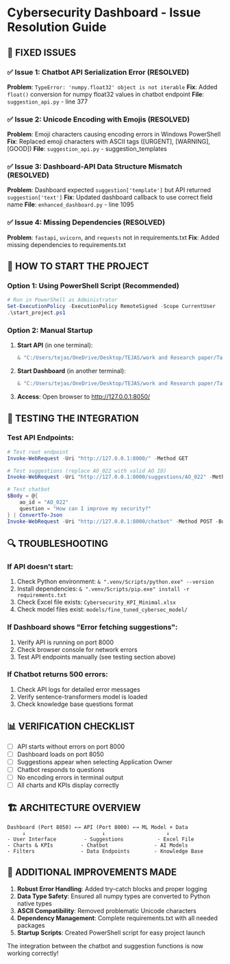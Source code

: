 # Cybersecurity Dashboard - Issue Resolution Guide

## 🔧 FIXED ISSUES

### ✅ **Issue 1: Chatbot API Serialization Error** (RESOLVED)
**Problem**: `TypeError: 'numpy.float32' object is not iterable`
**Fix**: Added `float()` conversion for numpy float32 values in chatbot endpoint
**File**: `suggestion_api.py` - line 377

### ✅ **Issue 2: Unicode Encoding with Emojis** (RESOLVED)
**Problem**: Emoji characters causing encoding errors in Windows PowerShell
**Fix**: Replaced emoji characters with ASCII tags ([URGENT], [WARNING], [GOOD])
**File**: `suggestion_api.py` - suggestion_templates

### ✅ **Issue 3: Dashboard-API Data Structure Mismatch** (RESOLVED)
**Problem**: Dashboard expected `suggestion['template']` but API returned `suggestion['text']`
**Fix**: Updated dashboard callback to use correct field name
**File**: `enhanced_dashboard.py` - line 1095

### ✅ **Issue 4: Missing Dependencies** (RESOLVED)
**Problem**: `fastapi`, `uvicorn`, and `requests` not in requirements.txt
**Fix**: Added missing dependencies to requirements.txt

## 🚀 HOW TO START THE PROJECT

### Option 1: Using PowerShell Script (Recommended)
```powershell
# Run in PowerShell as Administrator
Set-ExecutionPolicy -ExecutionPolicy RemoteSigned -Scope CurrentUser
.\start_project.ps1
```

### Option 2: Manual Startup
1. **Start API** (in one terminal):
   ```powershell
   & "C:/Users/tejas/OneDrive/Desktop/TEJAS/work and Research paper/Talakunchi/P2.0/.venv/Scripts/python.exe" suggestion_api.py
   ```

2. **Start Dashboard** (in another terminal):
   ```powershell
   & "C:/Users/tejas/OneDrive/Desktop/TEJAS/work and Research paper/Talakunchi/P2.0/.venv/Scripts/python.exe" enhanced_dashboard.py
   ```

3. **Access**: Open browser to http://127.0.0.1:8050/

## 🧪 TESTING THE INTEGRATION

### Test API Endpoints:
```powershell
# Test root endpoint
Invoke-WebRequest -Uri "http://127.0.0.1:8000/" -Method GET

# Test suggestions (replace AO_022 with valid AO ID)
Invoke-WebRequest -Uri "http://127.0.0.1:8000/suggestions/AO_022" -Method GET

# Test chatbot
$Body = @{
    ao_id = "AO_022"
    question = "How can I improve my security?"
} | ConvertTo-Json
Invoke-WebRequest -Uri "http://127.0.0.1:8000/chatbot" -Method POST -Body $Body -ContentType "application/json"
```

## 🔍 TROUBLESHOOTING

### If API doesn't start:
1. Check Python environment: `& ".venv/Scripts/python.exe" --version`
2. Install dependencies: `& ".venv/Scripts/pip.exe" install -r requirements.txt`
3. Check Excel file exists: `Cybersecurity_KPI_Minimal.xlsx`
4. Check model files exist: `models/fine_tuned_cybersec_model/`

### If Dashboard shows "Error fetching suggestions":
1. Verify API is running on port 8000
2. Check browser console for network errors
3. Test API endpoints manually (see testing section above)

### If Chatbot returns 500 errors:
1. Check API logs for detailed error messages
2. Verify sentence-transformers model is loaded
3. Check knowledge base questions format

## 📊 VERIFICATION CHECKLIST

- [ ] API starts without errors on port 8000
- [ ] Dashboard loads on port 8050
- [ ] Suggestions appear when selecting Application Owner
- [ ] Chatbot responds to questions
- [ ] No encoding errors in terminal output
- [ ] All charts and KPIs display correctly

## 🏗️ ARCHITECTURE OVERVIEW

```
Dashboard (Port 8050) ←→ API (Port 8000) ←→ ML Model + Data
     ↓                         ↓                    ↓
- User Interface         - Suggestions           - Excel File
- Charts & KPIs         - Chatbot               - AI Models
- Filters               - Data Endpoints        - Knowledge Base
```

## 📝 ADDITIONAL IMPROVEMENTS MADE

1. **Robust Error Handling**: Added try-catch blocks and proper logging
2. **Data Type Safety**: Ensured all numpy types are converted to Python native types
3. **ASCII Compatibility**: Removed problematic Unicode characters
4. **Dependency Management**: Complete requirements.txt with all needed packages
5. **Startup Scripts**: Created PowerShell script for easy project launch

The integration between the chatbot and suggestion functions is now working correctly!
